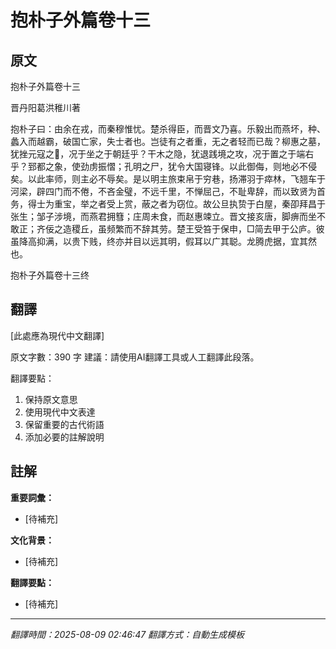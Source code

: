 # 抱朴子外篇卷十三

## 原文

抱朴子外篇卷十三

晋丹阳葛洪稚川著

抱朴子曰：由余在戎，而秦穆惟忧。楚杀得臣，而晋文乃喜。乐毅出而燕坏，种、蠡入而越霸，破国亡家，失士者也。岂徒有之者重，无之者轻而已哉？柳惠之墓，犹挫元寇之𫟵，况于坐之于朝廷乎？干木之隐，犹退践境之攻，况于置之于端右乎？郅都之象，使劲虏振慴；孔明之尸，犹令大国寝锋。以此御侮，则地必不侵矣。以此率师，则主必不辱矣。是以明主旅束帛于穷巷，扬滞羽于瘁林，飞翘车于河梁，辟四门而不倦，不吝金璧，不远千里，不惮屈己，不耻卑辞，而以致贤为首务，得士为重宝，举之者受上赏，蔽之者为窃位。故公旦执贽于白屋，秦卲拜昌于张生；邹子涉境，而燕君拥篲；庄周未食，而赵惠竦立。晋文接亥唐，脚痹而坐不敢正；齐佞之造稷丘，虽频繁而不辞其劳。楚王受笞于保申，□简去甲于公庐。彼虽降高抑满，以贵下贱，终亦并目以远其明，假耳以广其聪。龙腾虎据，宜其然也。

抱朴子外篇卷十三终

## 翻譯

[此處應為現代中文翻譯]

原文字數：390 字
建議：請使用AI翻譯工具或人工翻譯此段落。

翻譯要點：
1. 保持原文意思
2. 使用現代中文表達
3. 保留重要的古代術語
4. 添加必要的註解說明


## 註解

**重要詞彙：**
- [待補充]

**文化背景：**
- [待補充]

**翻譯要點：**
- [待補充]

---
*翻譯時間：2025-08-09 02:46:47*
*翻譯方式：自動生成模板*
